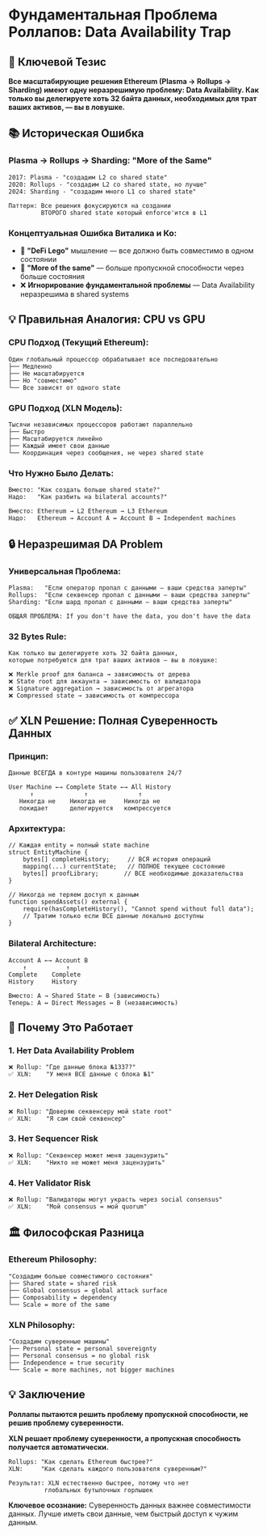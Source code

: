 # Фундаментальная Проблема Роллапов: Data Availability Trap

## 🎯 **Ключевой Тезис**

**Все масштабирующие решения Ethereum (Plasma → Rollups → Sharding) имеют одну неразрешимую проблему: Data Availability. Как только вы делегируете хоть 32 байта данных, необходимых для трат ваших активов, — вы в ловушке.**

## 📚 **Историческая Ошибка**

### **Plasma → Rollups → Sharding: "More of the Same"**
```
2017: Plasma - "создадим L2 со shared state"
2020: Rollups - "создадим L2 со shared state, но лучше"  
2024: Sharding - "создадим много L1 со shared state"

Паттерн: Все решения фокусируются на создании 
         ВТОРОГО shared state который enforce'ится в L1
```

### **Концептуальная Ошибка Виталика и Ко:**
- 🔄 **"DeFi Lego"** мышление — все должно быть совместимо в одном состоянии
- 🔄 **"More of the same"** — больше пропускной способности через больше состояния
- ❌ **Игнорирование фундаментальной проблемы** — Data Availability неразрешима в shared systems

## 💡 **Правильная Аналогия: CPU vs GPU**

### **CPU Подход (Текущий Ethereum):**
```
Один глобальный процессор обрабатывает все последовательно
├── Медленно
├── Не масштабируется  
├── Но "совместимо"
└── Все зависят от одного state
```

### **GPU Подход (XLN Модель):**
```
Тысячи независимых процессоров работают параллельно
├── Быстро
├── Масштабируется линейно
├── Каждый имеет свои данные
└── Координация через сообщения, не через shared state
```

### **Что Нужно Было Делать:**
```
Вместо: "Как создать больше shared state?"
Надо:   "Как разбить на bilateral accounts?"

Вместо: Ethereum → L2 Ethereum → L3 Ethereum  
Надо:   Ethereum → Account A ↔ Account B → Independent machines
```

## 🔒 **Неразрешимая DA Problem**

### **Универсальная Проблема:**
```
Plasma:   "Если оператор пропал с данными — ваши средства заперты"
Rollups:  "Если секвенсер пропал с данными — ваши средства заперты"  
Sharding: "Если шард пропал с данными — ваши средства заперты"

ОБЩАЯ ПРОБЛЕМА: If you don't have the data, you don't have the data
```

### **32 Bytes Rule:**
```
Как только вы делегируете хоть 32 байта данных, 
которые потребуются для трат ваших активов — вы в ловушке:

❌ Merkle proof для баланса → зависимость от дерева
❌ State root для аккаунта → зависимость от валидатора  
❌ Signature aggregation → зависимость от агрегатора
❌ Compressed state → зависимость от компрессора
```

## ✅ **XLN Решение: Полная Суверенность Данных**

### **Принцип:**
```
Данные ВСЕГДА в контуре машины пользователя 24/7

User Machine ←→ Complete State ←→ All History
      ↑              ↑              ↑
   Никогда не    Никогда не     Никогда не
   покидает      делегируется   компрессуется
```

### **Архитектура:**
```solidity
// Каждая entity = полный state machine
struct EntityMachine {
    bytes[] completeHistory;     // ВСЯ история операций
    mapping(...) currentState;   // ПОЛНОЕ текущее состояние  
    bytes[] proofLibrary;       // ВСЕ необходимые доказательства
}

// Никогда не теряем доступ к данным
function spendAssets() external {
    require(hasCompleteHistory(), "Cannot spend without full data");
    // Тратим только если ВСЕ данные локально доступны
}
```

### **Bilateral Architecture:**
```
Account A ←→ Account B
    ↑           ↑
Complete    Complete  
History     History

Вместо: A → Shared State ← B (зависимость)
Теперь: A ↔ Direct Messages ↔ B (независимость)
```

## 🎯 **Почему Это Работает**

### **1. Нет Data Availability Problem**
```
❌ Rollup: "Где данные блока №1337?"
✅ XLN:    "У меня ВСЕ данные с блока №1"
```

### **2. Нет Delegation Risk**
```
❌ Rollup: "Доверяю секвенсеру мой state root"
✅ XLN:    "Я сам свой секвенсер"
```

### **3. Нет Sequencer Risk**
```
❌ Rollup: "Секвенсер может меня зацензурить"  
✅ XLN:    "Никто не может меня зацензурить"
```

### **4. Нет Validator Risk**
```
❌ Rollup: "Валидаторы могут украсть через social consensus"
✅ XLN:    "Мой consensus = мой quorum"
```

## 🏛️ **Философская Разница**

### **Ethereum Philosophy:**
```
"Создадим больше совместимого состояния"
├── Shared state = shared risk
├── Global consensus = global attack surface  
├── Composability = dependency
└── Scale = more of the same
```

### **XLN Philosophy:**  
```
"Создадим суверенные машины"
├── Personal state = personal sovereignty
├── Personal consensus = no global risk
├── Independence = true security
└── Scale = more machines, not bigger machines
```

## 💡 **Заключение**

**Роллапы пытаются решить проблему пропускной способности, не решив проблему суверенности.**

**XLN решает проблему суверенности, а пропускная способность получается автоматически.**

```
Rollups: "Как сделать Ethereum быстрее?"
XLN:     "Как сделать каждого пользователя суверенным?"

Результат: XLN естественно быстрее, потому что нет 
          глобальных бутылочных горлышек
```

**Ключевое осознание:** Суверенность данных важнее совместимости данных. Лучше иметь свои данные, чем быстрый доступ к чужим данным.
